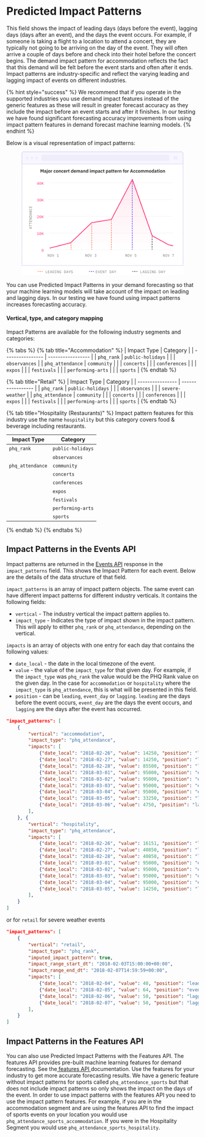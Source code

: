 # Predicted Impact Patterns

This field shows the impact of leading days (days before the event), lagging days (days after an event), and the days the event occurs. For example, if someone is taking a flight to a location to attend a concert, they are typically not going to be arriving on the day of the event. They will often arrive a couple of days before and check into their hotel before the concert begins. The demand impact pattern for accommodation reflects the fact that this demand will be felt before the event starts and often after it ends. Impact patterns are industry-specific and reflect the varying leading and lagging impact of events on different industries.&#x20;

{% hint style="success" %}
We recommend that if you operate in the supported industries you use demand impact features instead of the generic features as these will result in greater forecast accuracy as they include the impact before an event starts and after it finishes. In our testing we have found significant forecasting accuracy improvements from using impact pattern features in demand forecast machine learning models.
{% endhint %}

Below is a visual representation of impact patterns:&#x20;

<figure><img src="../../.gitbook/assets/image (15).png" alt=""><figcaption></figcaption></figure>

You can use Predicted Impact Patterns in your demand forecasting so that your machine learning models will take account of the impact on leading and lagging days. In our testing we have found using impact patterns increases forecasting accuracy.&#x20;

#### Vertical, type, and category mapping

Impact Patterns are available for the following industry segments and categories:

{% tabs %}
{% tab title="Accommodation" %}
| Impact Type      | Category          |
| ---------------- | ----------------- |
| `phq_rank`       | `public-holidays` |
|                  | `observances`     |
| `phq_attendance` | `community`       |
|                  | `concerts`        |
|                  | `conferences`     |
|                  | `expos`           |
|                  | `festivals`       |
|                  | `performing-arts` |
|                  | `sports`          |
{% endtab %}

{% tab title="Retail" %}
| Impact Type      | Category          |
| ---------------- | ----------------- |
| `phq_rank`       | `public-holidays` |
|                  | `observances`     |
|                  | `severe-weather`  |
| `phq_attendance` | `community`       |
|                  | `concerts`        |
|                  | `conferences`     |
|                  | `expos`           |
|                  | `festivals`       |
|                  | `performing-arts` |
|                  | `sports`          |
{% endtab %}

{% tab title="Hospitality (Restaurants)" %}
Impact pattern features for this industry use the name `hospitality` but this category covers food & beverage including restaurants.

| Impact Type      | Category          |
| ---------------- | ----------------- |
| `phq_rank`       | `public-holidays` |
|                  | `observances`     |
| `phq_attendance` | `community`       |
|                  | `concerts`        |
|                  | `conferences`     |
|                  | `expos`           |
|                  | `festivals`       |
|                  | `performing-arts` |
|                  | `sports`          |
{% endtab %}
{% endtabs %}

## Impact Patterns in the Events API

Impact patterns are returned in the [Events API](../../api/events/) response in the `impact_patterns` field. This shows the Impact Pattern for each event. Below are the details of the data structure of that field.

`impact_patterns` is an array of impact pattern objects. The same event can have different impact patterns for different industry verticals. It contains the following fields:

* `vertical` - The industry vertical the impact pattern applies to.&#x20;
* `impact_type` - Indicates the type of impact shown in the impact pattern. This will apply to either `phq_rank` or `phq_attendance`, depending on the vertical.

`impacts` is an array of objects with one entry for each day that contains the following values:

* `date_local` - the date in the local timezone of the event.
* `value` - the value of the `impact_type` for that given day. For example, if the `impact_type` was `phq_rank` the value would be the PHQ Rank value on the given day. In the case for `accommodation` or `hospitality` where the `impact_type` is `phq_attendance`, this is what will be presented in this field.&#x20;
* `position` - can be `leading`, `event_day` or `lagging`. `leading` are the days before the event occurs, `event_day` are the days the event occurs, and `lagging` are the days after the event has occurred.

```json
"impact_patterns": [
    {
        "vertical": "accommodation",
        "impact_type": "phq_attendance",
        "impacts": [
            {"date_local": "2018-02-26", "value": 14250, "position": "leading"},
            {"date_local": "2018-02-27", "value": 14250, "position": "leading"},
            {"date_local": "2018-02-28", "value": 85500, "position": "leading"},
            {"date_local": "2018-03-01", "value": 95000, "position": "event_day"},
            {"date_local": "2018-03-02", "value": 95000, "position": "event_day"},
            {"date_local": "2018-03-03", "value": 95000, "position": "event_day"},
            {"date_local": "2018-03-04", "value": 95000, "position": "event_day"},
            {"date_local": "2018-03-05", "value": 33250, "position": "lagging"},
            {"date_local": "2018-03-06", "value": 4750, "position": "lagging"},
        ],
    }, {
        "vertical": "hospitality",
        "impact_type": "phq_attendance",
        "impacts": [
            {"date_local": "2018-02-26", "value": 16151, "position": "leading"},
            {"date_local": "2018-02-27", "value": 40850, "position": "leading"},
            {"date_local": "2018-02-28", "value": 40850, "position": "leading"},
            {"date_local": "2018-03-01", "value": 95000, "position": "event_day"},
            {"date_local": "2018-03-02", "value": 95000, "position": "event_day"},
            {"date_local": "2018-03-03", "value": 95000, "position": "event_day"},
            {"date_local": "2018-03-04", "value": 95000, "position": "event_day"},
            {"date_local": "2018-03-05", "value": 14250, "position": "lagging"},
        ],
    }
]

```

or for `retail` for severe weather events

```json
"impact_patterns": [
    {
        "vertical": "retail",
        "impact_type": "phq_rank",
        "imputed_impact_pattern": true,
        "impact_range_start_dt": "2018-02-03T15:00:00+00:00",
        "impact_range_end_dt": "2018-02-07T14:59:59+00:00",
        "impacts": [
            {"date_local": "2018-02-04", "value": 40, "position": "leading"},
            {"date_local": "2018-02-05", "value": 64, "position": "event_day"},
            {"date_local": "2018-02-06", "value": 50, "position": "lagging"},
            {"date_local": "2018-02-07", "value": 50, "position": "lagging"},
        ],
    }
]

```

## Impact Patterns in the Features API

You can also use Predicted Impact Patterns with the Features API. The features API provides pre-built machine learning features for demand forecasting. See the[ features API ](../../api/features/get-features.md#impact-patterns)documentation. Use the features for your industry to get more accurate forecasting results. We have a generic feature without impact patterns for sports called `phq_attendance_sports` but that does not include impact patterns so only shows the impact on the days of the event. In order to use impact patterns with the features API you need to use the impact pattern features. For example, if you are in the accommodation segment and are using the features API to find the impact of sports events on your location you would use `phq_attendance_sports_accommodation`.  If you were in the Hospitality Segment you would use `phq_attendance_sports_hospitality`.
